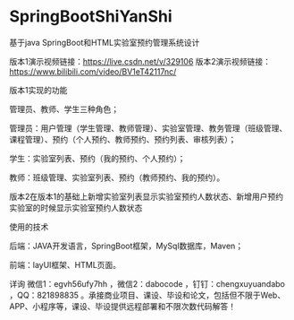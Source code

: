 # SpringBootShiYanShi
基于java SpringBoot和HTML实验室预约管理系统设计

版本1演示视频链接：https://live.csdn.net/v/329106
版本2演示视频链接：https://www.bilibili.com/video/BV1eT42117nc/

版本1实现的功能

管理员、教师、学生三种角色；

管理员：用户管理（学生管理、教师管理）、实验室管理、教务管理（班级管理、课程管理）、预约（个人预约、教师预约、预约列表、审核列表）；

学生：实验室列表、预约（我的预约、个人预约）；

教师：班级管理、实验室列表、预约（教师预约、我的预约）。

版本2在版本1的基础上新增实验室列表显示实验室预约人数状态、新增用户预约实验室的时候显示实验室预约人数状态

使用的技术

后端：JAVA开发语言，SpringBoot框架，MySql数据库，Maven；

前端：layUI框架、HTML页面。

详询 微信1：egvh56ufy7hh ，微信2：dabocode ，钉钉：chengxuyuandabo ，QQ：821898835 。承接商业项目、课设、毕设和论文，包括但不限于Web、APP、小程序等，课设、毕设提供远程部署和不限次数代码解答！
